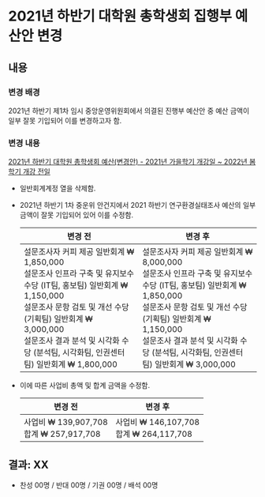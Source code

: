 2021년 하반기 대학원 총학생회 집행부 예산안 변경
==

## 내용

### 변경 배경

2021년 하반기 제1차 임시 중앙운영위원회에서 의결된 진행부 예산안 중 예산 금액이 일부 잘못 기입되어 이를 변경하고자 함.

### 변경 내용 

[2021년 하반기 대학원 총학생회 예산(변경안) - 2021년 가을학기 개강일 ~ 2022년 봄학기 개강 전일](https://github.com/d0ub1ej/CMCM/blob/104d4216d80ca445c401ef43d87fd7e2581c4564/2021-2H-1st-CMC/%EC%9D%98%EA%B2%B0%EC%95%88%EA%B1%B4/211125_2021%E1%84%82%E1%85%A7%E1%86%AB_%E1%84%92%E1%85%A1%E1%84%87%E1%85%A1%E1%86%AB%E1%84%80%E1%85%B5_%E1%84%83%E1%85%A2%E1%84%92%E1%85%A1%E1%86%A8%E1%84%8B%E1%85%AF%E1%86%AB_%E1%84%8E%E1%85%A9%E1%86%BC%E1%84%92%E1%85%A1%E1%86%A8%E1%84%89%E1%85%A2%E1%86%BC%E1%84%92%E1%85%AC_%E1%84%8B%E1%85%A8%E1%84%89%E1%85%A1%E1%86%AB(%E1%84%87%E1%85%A7%E1%86%AB%E1%84%80%E1%85%A7%E1%86%BC%E1%84%8B%E1%85%A1%E1%86%AB)-2021%E1%84%82%E1%85%A7%E1%86%AB_%E1%84%80%E1%85%A1%E1%84%8B%E1%85%B3%E1%86%AF%E1%84%92%E1%85%A1%E1%86%A8%E1%84%80%E1%85%B5_%E1%84%80%E1%85%A2%E1%84%80%E1%85%A1%E1%86%BC%E1%84%8B%E1%85%B5%E1%86%AF-2022%E1%84%82%E1%85%A7%E1%86%AB_%E1%84%87%E1%85%A9%E1%86%B7%E1%84%92%E1%85%A1%E1%86%A8%E1%84%80%E1%85%B5_%E1%84%80%E1%85%A2%E1%84%80%E1%85%A1%E1%86%BC_%E1%84%8C%E1%85%A5%E1%86%AB%E1%84%8B%E1%85%B5%E1%86%AF.pdf)
- 일반회계계정 열을 삭제함.
- 2021년 하반기 1차 중운위 안건지에서 2021 하반기 연구환경실태조사 예산의 일부 금액이 잘못 기입되어 있어 이를 수정함.

  | 변경 전 | 변경 후 |
    |---|---|
    | 설문조사자 커피 제공 일반회계 ₩ 1,850,000 <br>설문조사 인프라 구축 및 유지보수 수당 (IT팀, 홍보팀) 일반회계 ₩ 1,150,000 <br> 설문조사 문항 검토 및 개선 수당 (기획팀) 일반회계 ₩ 3,000,000 <br>설문조사 결과 분석 및 시각화 수당 (분석팀, 시각화팀, 인권센터팀) 일반회계 ₩ 1,800,000<br> | 설문조사자 커피 제공 일반회계 ₩ 8,000,000  <br>설문조사 인프라 구축 및 유지보수 수당 (IT팀, 홍보팀) 일반회계 ₩ 1,850,000 <br> 설문조사 문항 검토 및 개선 수당 (기획팀) 일반회계 ₩ 1,150,000 <br>설문조사 결과 분석 및 시각화 수당 (분석팀, 시각화팀, 인권센터팀) 일반회계 ₩ 3,000,000  | 


- 이에 따른 사업비 총액 및 합계 금액을 수정함. 

  | 변경 전 | 변경 후 |
    |---|---|
    | 사업비  ₩ 139,907,708<br>합계  ₩ 257,917,708 | 사업비  ₩ 146,107,708<br>합계 ₩ 264,117,708 | 



## 결과: XX
- 찬성 00명 / 반대 00명 / 기권 00명 / 배석 00명


